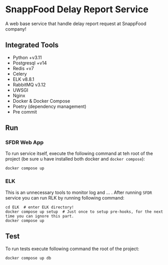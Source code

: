 # SnappFood Delay Report Service
A web base service that handle delay report request at SnappFood company!


## Integrated Tools
- Python +v3.11
- Postgresql +v14
- Redis +v7
- Celery
- ELK v8.8.1
- RabbitMQ v3.12
- UWSGI
- Nginx
- Docker & Docker Compose
- Poetry (dependency management)
- Pre commit

## Run

### SFDR Web App
To run service itself, execute the following command at teh root of the project (be sure u have installed both docker and `docker compose`):
```shell
docker compose up
```
### ELK
This is an unnecessary tools to monitor log and ... . After running `SFDR` service you can run RLK by running following command:
```shell
cd ELK  # enter ELK directory!
docker compose up setup  # Just once to setup pre-hooks, for the next time you can ignore this part.
docker compose up
```

## Test
To run tests execute following command the root of the project:
```shell
docker compose up db
```
